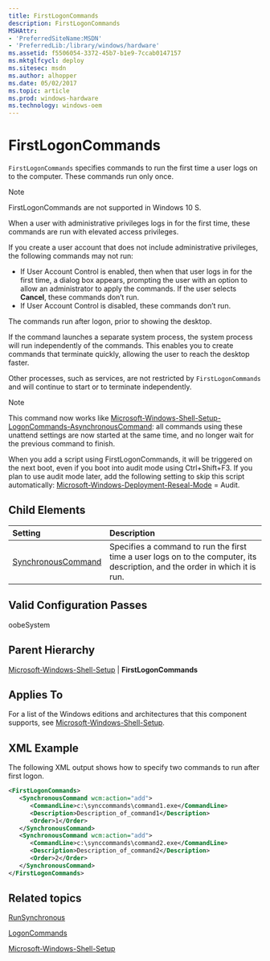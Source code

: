 ```yaml
---
title: FirstLogonCommands
description: FirstLogonCommands
MSHAttr:
- 'PreferredSiteName:MSDN'
- 'PreferredLib:/library/windows/hardware'
ms.assetid: f5506054-3372-45b7-b1e9-7ccab0147157
ms.mktglfcycl: deploy
ms.sitesec: msdn
ms.author: alhopper
ms.date: 05/02/2017
ms.topic: article
ms.prod: windows-hardware
ms.technology: windows-oem
---
```

# FirstLogonCommands

`FirstLogonCommands` specifies commands to run the first time a user logs on to the computer. These commands run only once.

> [!Note]
> FirstLogonCommands are not supported in Windows 10 S.

When a user with administrative privileges logs in for the first time, these commands are run with elevated access privileges.

If you create a user account that does not include administrative privileges, the following commands may not run:

* If User Account Control is enabled, then when that user logs in for the first time, a dialog box appears, prompting the user with an option to allow an administrator to apply the commands. If the user selects **Cancel**, these commands don’t run.
* If User Account Control is disabled, these commands don’t run.

The commands run after logon, prior to showing the desktop.

If the command launches a separate system process, the system process will run independently of the commands. This enables you to create commands that terminate quickly, allowing the user to reach the desktop faster.

Other processes, such as services, are not restricted by `FirstLogonCommands` and will continue to start or to terminate independently.

> [!Note]
> This command now works like [Microsoft-Windows-Shell-Setup-LogonCommands-AsynchronousCommand](microsoft-windows-shell-setup-logoncommands.md): all commands using these unattend settings are now started at the same time, and no longer wait for the previous command to finish.

When you add a script using FirstLogonCommands, it will be triggered on the next boot, even if you boot into audit mode using Ctrl+Shift+F3. If you plan to use audit mode later, add the following setting to skip this script automatically: [Microsoft-Windows-Deployment-Reseal-Mode](microsoft-windows-deployment-reseal-mode.md) = Audit.

## Child Elements

| Setting                 | Description                                                                           |
|:------------------------|:--------------------------------------------------------------------------------------|
| [SynchronousCommand](microsoft-windows-shell-setup-firstlogoncommands-synchronouscommand.md) | Specifies a command to run the first time a user logs on to the computer, its description, and the order in which it is run. |

## Valid Configuration Passes

oobeSystem

## Parent Hierarchy

[Microsoft-Windows-Shell-Setup](microsoft-windows-shell-setup.md) | **FirstLogonCommands**

## Applies To

For a list of the Windows editions and architectures that this component supports, see [Microsoft-Windows-Shell-Setup](microsoft-windows-shell-setup.md).

## XML Example

The following XML output shows how to specify two commands to run after first logon.

```XML
<FirstLogonCommands>
   <SynchronousCommand wcm:action="add">
      <CommandLine>c:\synccommands\command1.exe</CommandLine>
      <Description>Description_of_command1</Description>
      <Order>1</Order>
   </SynchronousCommand>
   <SynchronousCommand wcm:action="add">
      <CommandLine>c:\synccommands\command2.exe</CommandLine>
      <Description>Description_of_command2</Description>
      <Order>2</Order>
   </SynchronousCommand>
</FirstLogonCommands>
```

## Related topics

[RunSynchronous](microsoft-windows-deployment-runsynchronous.md)

[LogonCommands](microsoft-windows-shell-setup-logoncommands.md)

[Microsoft-Windows-Shell-Setup](microsoft-windows-shell-setup.md)